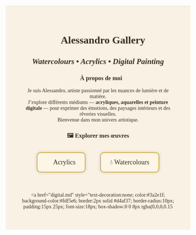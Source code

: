 <!-- Alessandro Gallery - Page d'accueil -->

<div style="background-color:#f8f1e4; color:#3a2e1f; font-family:'Garamond', serif; padding:40px; text-align:center;">

# 🎨 **Alessandro Gallery**

## _Watercolours • Acrylics • Digital Painting_

### 👋 À propos de moi

Je suis Alessandro, artiste passionné par les nuances de lumière et de matière.  
J’explore différents médiums — **acryliques, aquarelles et peinture digitale** — pour exprimer des émotions, des paysages intérieurs et des rêveries visuelles.  
Bienvenue dans mon univers artistique.

### 🖼️ Explorer mes œuvres

<div style="display:flex; justify-content:center; gap:40px; flex-wrap:wrap; margin-top:30px;">

<a href="acrylics.md" style="text-decoration:none; color:#3a2e1f; background-color:#fdf5e6; border:2px solid #d4af37; border-radius:10px; padding:15px 25px; font-size:18px; box-shadow:0 0 8px rgba(0,0,0,0.15);">
🎨 Acrylics
</a>

<a href="watercolours.md" style="text-decoration:none; color:#3a2e1f; background-color:#fdf5e6; border:2px solid #d4af37; border-radius:10px; padding:15px 25px; font-size:18px; box-shadow:0 0 8px rgba(0,0,0,0.15);">
💧 Watercolours
</a>

<a href="digital.md" style="text-decoration:none; color:#3a2e1f; background-color:#fdf5e6; border:2px solid #d4af37; border-radius:10px; padding:15px 25px; font-size:18px; box-shadow:0 0 8px rgba(0,0,0,0.15

